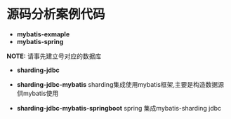 # 源码分析案例代码

* __mybatis-exmaple__
* __mybatis-spring__

**NOTE:** 请事先建立号对应的数据库


* __sharding-jdbc__
* __sharding-jdbc-mybatis__
sharding集成使用mybatis框架,主要是构造数据源供mybatis使用

* __sharding-jdbc-mybatis-springboot__
spring 集成mybatis-sharding jdbc